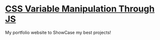 <a href="https://adityanarayana.netlify.app/" ><h1> CSS Variable Manipulation Through JS </h1></a>

My portfolio website to ShowCase my best projects!
